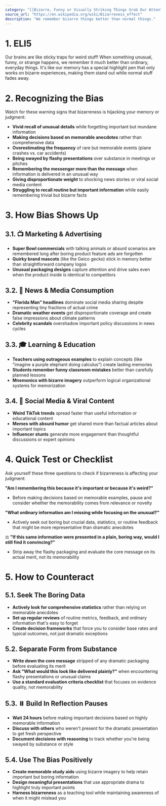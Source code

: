 ```yaml
---
category: "[[Bizarre, Funny or Visually Striking Things Grab Our Attention]]"
source_url: "https://en.wikipedia.org/wiki/Bizarreness_effect"
description: "We remember bizarre things better than normal things."
---
```


# 1. ELI5

Our brains are like sticky traps for weird stuff! When something unusual, funny, or strange happens, we remember it much better than ordinary, everyday things. It's like our memory has a special highlight pen that only works on bizarre experiences, making them stand out while normal stuff fades away.

# 2. Recognizing the Bias

Watch for these warning signs that bizarreness is hijacking your memory or judgment:

- **Vivid recall of unusual details** while forgetting important but mundane information
- **Making decisions based on memorable anecdotes** rather than comprehensive data
- **Overestimating the frequency** of rare but memorable events (plane crashes vs. car accidents)
- **Being swayed by flashy presentations** over substance in meetings or pitches
- **Remembering the messenger more than the message** when information is delivered in an unusual way
- **Giving disproportionate weight** to shocking news stories or viral social media content
- **Struggling to recall routine but important information** while easily remembering trivial but bizarre facts

# 3. How Bias Shows Up

## 3.1. 📺 Marketing & Advertising

- **Super Bowl commercials** with talking animals or absurd scenarios are remembered long after boring product feature ads are forgotten
- **Quirky brand mascots** (like the Geico gecko) stick in memory better than straightforward company logos
- **Unusual packaging designs** capture attention and drive sales even when the product inside is identical to competitors

## 3.2. 📰 News & Media Consumption

- **"Florida Man" headlines** dominate social media sharing despite representing tiny fractions of actual crime
- **Dramatic weather events** get disproportionate coverage and create false impressions about climate patterns
- **Celebrity scandals** overshadow important policy discussions in news cycles

## 3.3. 🎓 Learning & Education

- **Teachers using outrageous examples** to explain concepts (like "imagine a purple elephant doing calculus") create lasting memories
- **Students remember funny classroom mistakes** better than carefully planned lessons
- **Mnemonics with bizarre imagery** outperform logical organizational systems for memorization

## 3.4. 📱 Social Media & Viral Content

- **Weird TikTok trends** spread faster than useful information or educational content
- **Memes with absurd humor** get shared more than factual articles about important topics
- **Influencer stunts** generate more engagement than thoughtful discussions or expert opinions

# 4. Quick Test or Checklist

Ask yourself these three questions to check if bizarreness is affecting your judgment:

 **"Am I remembering this because it's important or because it's weird?"**
- Before making decisions based on memorable examples, pause and consider whether the memorability comes from relevance or novelty

**"What ordinary information am I missing while focusing on the unusual?"**
- Actively seek out boring but crucial data, statistics, or routine feedback that might be more representative than dramatic anecdotes

⚖️ **"If this same information were presented in a plain, boring way, would I still find it convincing?"**

- Strip away the flashy packaging and evaluate the core message on its actual merit, not its memorability

# 5. How to Counteract

## 5.1. **Seek The Boring Data**

- **Actively look for comprehensive statistics** rather than relying on memorable anecdotes
- **Set up regular reviews** of routine metrics, feedback, and ordinary information that's easy to forget
- **Create decision frameworks** that force you to consider base rates and typical outcomes, not just dramatic exceptions

## 5.2. **Separate Form from Substance**

- **Write down the core message** stripped of any dramatic packaging before evaluating its merit
- **Ask "What would this look like delivered plainly?"** when encountering flashy presentations or unusual claims
- **Use a standard evaluation criteria checklist** that focuses on evidence quality, not memorability

## 5.3. ⏸️ **Build In Reflection Pauses**

- **Wait 24 hours** before making important decisions based on highly memorable information
- **Discuss with others** who weren't present for the dramatic presentation to get fresh perspective
- **Document decisions with reasoning** to track whether you're being swayed by substance or style

## 5.4. **Use The Bias Positively**

- **Create memorable study aids** using bizarre imagery to help retain important but boring information
- **Design meaningful presentations** that use appropriate drama to highlight truly important points
- **Harness bizarreness** as a teaching tool while maintaining awareness of when it might mislead you

